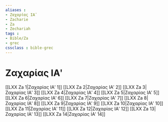 ```yaml
---
aliases : 
- Ζαχαρίας ΙΑʹ
- Zacharie
- Za
- Zechariah
tags : 
- Bible/Za
- grec
cssclass : bible-grec
---
```


# Ζαχαρίας ΙΑʹ

[[LXX Za 1|Ζαχαρίας ΙΑʹ 1]]
[[LXX Za 2|Ζαχαρίας ΙΑʹ 2]]
[[LXX Za 3|Ζαχαρίας ΙΑʹ 3]]
[[LXX Za 4|Ζαχαρίας ΙΑʹ 4]]
[[LXX Za 5|Ζαχαρίας ΙΑʹ 5]]
[[LXX Za 6|Ζαχαρίας ΙΑʹ 6]]
[[LXX Za 7|Ζαχαρίας ΙΑʹ 7]]
[[LXX Za 8|Ζαχαρίας ΙΑʹ 8]]
[[LXX Za 9|Ζαχαρίας ΙΑʹ 9]]
[[LXX Za 10|Ζαχαρίας ΙΑʹ 10]]
[[LXX Za 11|Ζαχαρίας ΙΑʹ 11]]
[[LXX Za 12|Ζαχαρίας ΙΑʹ 12]]
[[LXX Za 13|Ζαχαρίας ΙΑʹ 13]]
[[LXX Za 14|Ζαχαρίας ΙΑʹ 14]]

